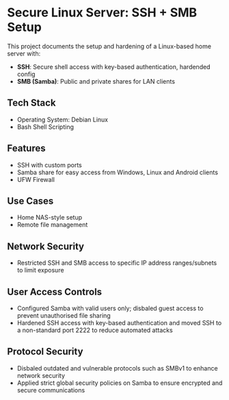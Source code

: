 # Secure Linux Server: SSH + SMB Setup

This project documents the setup and hardening of a Linux-based home server with:

- **SSH**: Secure shell access with key-based authentication, hardended config
- **SMB (Samba)**: Public and private shares for LAN clients

## Tech Stack
- Operating System: Debian Linux
- Bash Shell Scripting

## Features

- SSH with custom ports
- Samba share for easy access from Windows, Linux and Android clients
- UFW Firewall

## Use Cases

- Home NAS-style setup
- Remote file management

## Network Security
- Restricted SSH and SMB access to specific IP address ranges/subnets to limit exposure

## User Access Controls
- Configured Samba with valid users only; disbaled guest access to prevent unauthorised file sharing
- Hardened SSH access with key-based authentication and moved SSH to a non-standard port 2222 to reduce automated attacks

## Protocol Security
- Disbaled outdated and vulnerable protocols such as SMBv1 to enhance network security
- Applied strict global security policies on Samba to ensure encrypted and secure communications
